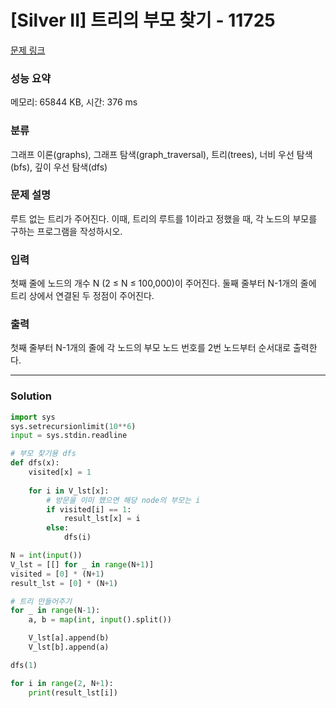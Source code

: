 # [Silver II] 트리의 부모 찾기 - 11725 

[문제 링크](https://www.acmicpc.net/problem/11725) 

### 성능 요약

메모리: 65844 KB, 시간: 376 ms

### 분류

그래프 이론(graphs), 그래프 탐색(graph_traversal), 트리(trees), 너비 우선 탐색(bfs), 깊이 우선 탐색(dfs)

### 문제 설명

<p>루트 없는 트리가 주어진다. 이때, 트리의 루트를 1이라고 정했을 때, 각 노드의 부모를 구하는 프로그램을 작성하시오.</p>

### 입력 

 <p>첫째 줄에 노드의 개수 N (2 ≤ N ≤ 100,000)이 주어진다. 둘째 줄부터 N-1개의 줄에 트리 상에서 연결된 두 정점이 주어진다.</p>

### 출력 

 <p>첫째 줄부터 N-1개의 줄에 각 노드의 부모 노드 번호를 2번 노드부터 순서대로 출력한다.</p>

---
### Solution
```python
import sys
sys.setrecursionlimit(10**6)
input = sys.stdin.readline

# 부모 찾기용 dfs
def dfs(x):
    visited[x] = 1
    
    for i in V_lst[x]:
        # 방문을 이미 했으면 해당 node의 부모는 i
        if visited[i] == 1:
            result_lst[x] = i
        else:
            dfs(i)

N = int(input())
V_lst = [[] for _ in range(N+1)]
visited = [0] * (N+1)
result_lst = [0] * (N+1)

# 트리 만들어주기
for _ in range(N-1):
    a, b = map(int, input().split())

    V_lst[a].append(b)
    V_lst[b].append(a)

dfs(1)

for i in range(2, N+1):
    print(result_lst[i])
